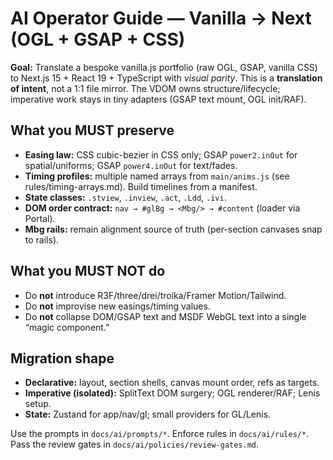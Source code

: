 # AI Operator Guide — Vanilla → Next (OGL + GSAP + CSS)

**Goal:** Translate a bespoke vanilla.js portfolio (raw OGL, GSAP, vanilla CSS) to Next.js 15 + React 19 + TypeScript with *visual parity*. This is a **translation of intent**, not a 1:1 file mirror. The VDOM owns structure/lifecycle; imperative work stays in tiny adapters (GSAP text mount, OGL init/RAF).

## What you MUST preserve
- **Easing law:** CSS cubic-bezier in CSS only; GSAP `power2.inOut` for spatial/uniforms; GSAP `power4.inOut` for text/fades.
- **Timing profiles:** multiple named arrays from `main/anims.js` (see rules/timing-arrays.md). Build timelines from a manifest.
- **State classes:** `.stview`, `.inview`, `.act`, `.Ldd`, `.ivi`.
- **DOM order contract:** `nav → #glBg → <Mbg/> → #content` (loader via Portal).
- **Mbg rails:** remain alignment source of truth (per-section canvases snap to rails).

## What you MUST NOT do
- Do **not** introduce R3F/three/drei/troika/Framer Motion/Tailwind.
- Do **not** improvise new easings/timing values.
- Do **not** collapse DOM/GSAP text and MSDF WebGL text into a single “magic component.”

## Migration shape
- **Declarative:** layout, section shells, canvas mount order, refs as targets.
- **Imperative (isolated):** SplitText DOM surgery; OGL renderer/RAF; Lenis setup.
- **State:** Zustand for app/nav/gl; small providers for GL/Lenis.

Use the prompts in `docs/ai/prompts/*`. Enforce rules in `docs/ai/rules/*`. Pass the review gates in `docs/ai/policies/review-gates.md`.